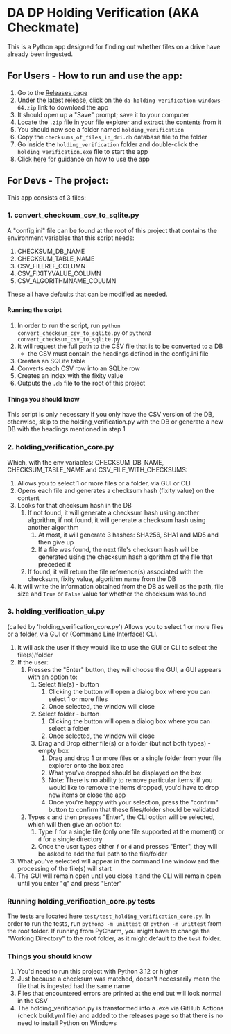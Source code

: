 # DA DP Holding Verification (AKA Checkmate)

This is a Python app designed for finding out whether files on a drive have already been ingested.

## For Users - How to run and use the app:
1. Go to the [Releases page](https://github.com/nationalarchives/da-dp-holding-verification/releases)
2. Under the latest release, click on the `da-holding-verification-windows-64.zip` link to download the app
3. It should open up a "Save" prompt; save it to your computer
4. Locate the `.zip` file in your file explorer and extract the contents from it
5. You should now see a folder named `holding_verification`
6. Copy the `checksums_of_files_in_dri.db` database file to the folder
7. Go inside the `holding_verification` folder and double-click the `holding_verification.exe` file to start the app
8. Click [here](#3-get_path_from_userpy) for guidance on how to use the app

## For Devs - The project:

This app consists of 3 files:

### 1. convert_checksum_csv_to_sqlite.py

A "config.ini" file can be found at the root of this project that contains the environment variables that this script
needs:

1. CHECKSUM_DB_NAME
2. CHECKSUM_TABLE_NAME
3. CSV_FILEREF_COLUMN
4. CSV_FIXITYVALUE_COLUMN
5. CSV_ALGORITHMNAME_COLUMN

These all have defaults that can be modified as needed.

#### Running the script

   1. In order to run the script, run `python convert_checksum_csv_to_sqlite.py` or `python3 
   convert_checksum_csv_to_sqlite.py`
   2. It will request the full path to the CSV file that is to be converted to a DB
      - the CSV must contain the headings defined in the config.ini file
   3. Creates an SQLite table
   4. Converts each CSV row into an SQLite row
   5. Creates an index with the fixity value
   6. Outputs the `.db` file to the root of this project

#### Things you should know
This script is only necessary if you only have the CSV version of the DB, otherwise, skip to the 
holding_verification.py with the DB or generate a new DB with the headings mentioned in step 1

### 2. holding_verification_core.py

Which, with the env variables: CHECKSUM_DB_NAME, CHECKSUM_TABLE_NAME and CSV_FILE_WITH_CHECKSUMS:

   1. Allows you to select 1 or more files or a folder, via GUI or CLI
   2. Opens each file and generates a checksum hash (fixity value) on the content
   3. Looks for that checksum hash in the DB
      1. If not found, it will generate a checksum hash using another algorithm, if not found, it will generate a checksum hash using another algorithm 
         1. At most, it will generate 3 hashes: SHA256, SHA1 and MD5 and then give up
         2. If a file was found, the next file's checksum hash will be generated using the checksum hash algorithm 
            of the file that preceded it
      2. If found, it will return the file reference(s) associated with the checksum, fixity value, algorithm name 
         from the DB
   4. It will write the information obtained from the DB as well as the path, file size and `True` or `False` value 
      for whether the checksum was found

### 3. holding_verification_ui.py

(called by 'holding_verification_core.py') Allows you to select 1 or more files or a folder, via GUI or (Command Line
Interface) CLI.

1. It will ask the user if they would like to use the GUI or CLI to select the file(s)/folder
2. If the user:
   1. Presses the "Enter" button, they will choose the GUI, a GUI appears with an option to:
      1. Select file(s) - button
         1. Clicking the button will open a dialog box where you can select 1 or more files
         2. Once selected, the window will close
      2. Select folder - button
         1. Clicking the button will open a dialog box where you can select a folder
         2. Once selected, the window will close
      3. Drag and Drop either file(s) or a folder (but not both types) - empty box
          1. Drag and drop 1 or more files or a single folder from your file explorer onto the box area
          2. What you've dropped should be displayed on the box
          3. Note: There is no ability to remove particular items; if you would like to remove the items dropped, you'd
             have to drop new items or close the app
          4. Once you're happy with your selection, press the "confirm" button to confirm that these files/folder should be
             validated
   2. Types `c` and then presses "Enter", the CLI option will be selected, which will then give an option to:
      1. Type `f` for a single file (only one file supported at the moment) or `d` for a single directory
      2. Once the user types either `f` or `d` and presses "Enter", they will be asked to add the full path to the
         file/folder
3. What you've selected will appear in the command line window and the processing of the file(s) will start
4. The GUI will remain open until you close it and the CLI will remain open until you enter "q" and press "Enter"

### Running holding_verification_core.py tests

The tests are located here `test/test_holding_verification_core.py`. In order to run the tests, run `python3 -m unittest` or
`python -m unittest` from the root folder. If running from PyCharm, you might have to change the "Working Directory" to the root folder,
as it might default to the `test` folder.

### Things you should know
1. You'd need to run this project with Python 3.12 or higher
2. Just because a checksum was matched, doesn't necessarily mean the file that is ingested had the same name
3. Files that encountered errors are printed at the end but will look normal in the CSV
4. The holding_verification.py is transformed into a .exe via GitHub Actions (check build.yml file) and added to the
 releases page so that there is no need to install Python on Windows
